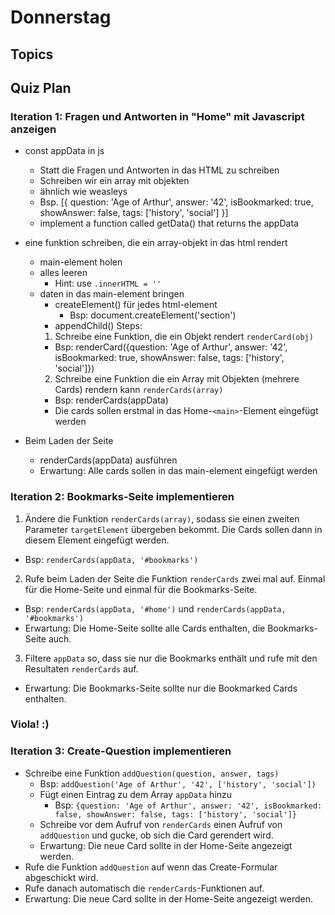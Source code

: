 <!-- markdownlint-disable -->

# Donnerstag

## Topics


## Quiz Plan

### Iteration 1: Fragen und Antworten in "Home" mit Javascript anzeigen

- const appData in js
  - Statt die Fragen und Antworten in das HTML zu schreiben
  - Schreiben wir ein array mit objekten
  - ähnlich wie weasleys
  - Bsp.
  [{
    question: 'Age of Arthur',
    answer: '42',
    isBookmarked: true,
    showAnswer: false,
    tags: ['history', 'social']
  }]
  - implement a function called getData() that returns the appData

- eine funktion schreiben, die ein array-objekt in das html rendert
  - main-element holen
  - alles leeren
    - Hint: use `.innerHTML = ''`
  - daten in das main-element bringen
    - createElement() für jedes html-element
      - Bsp: document.createElement('section')
    - appendChild()
  Steps:
    1. Schreibe eine Funktion, die ein Objekt rendert `renderCard(obj)`
      - Bsp: renderCard({question: 'Age of Arthur', answer: '42', isBookmarked: true, showAnswer: false, tags: ['history', 'social']})
    2. Schreibe eine Funktion die ein Array mit Objekten (mehrere Cards) rendern kann `renderCards(array)`
      - Bsp: renderCards(appData)
      - Die cards sollen erstmal in das Home-`<main>`-Element eingefügt werden

- Beim Laden der Seite
  - renderCards(appData) ausführen
  - Erwartung: Alle cards sollen in das main-element eingefügt werden


### Iteration 2: Bookmarks-Seite implementieren

1. Ändere die Funktion `renderCards(array)`, sodass sie einen zweiten Parameter `targetElement` übergeben bekommt. Die Cards sollen dann in diesem Element eingefügt werden.
  - Bsp: `renderCards(appData, '#bookmarks')`
2. Rufe beim Laden der Seite die Funktion `renderCards` zwei mal auf. Einmal für die Home-Seite und einmal für die Bookmarks-Seite.
  - Bsp: `renderCards(appData, '#home')` und `renderCards(appData, '#bookmarks')`
  - Erwartung: Die Home-Seite sollte alle Cards enthalten, die Bookmarks-Seite auch.
3. Filtere `appData` so, dass sie nur die Bookmarks enthält und rufe mit den Resultaten `renderCards` auf.
  - Erwartung: Die Bookmarks-Seite sollte nur die Bookmarked Cards enthalten.

### Viola! :)

### Iteration 3: Create-Question implementieren

- Schreibe eine Funktion `addQuestion(question, answer, tags)`
  - Bsp: `addQuestion('Age of Arthur', '42', ['history', 'social'])`
  - Fügt einen Eintrag zu dem Array `appData` hinzu
    - Bsp: `{question: 'Age of Arthur', answer: '42', isBookmarked: false, showAnswer: false, tags: ['history', 'social']}`
  - Schreibe vor dem Aufruf von `renderCards` einen Aufruf von `addQuestion` und gucke, ob sich die Card gerendert wird.
  - Erwartung: Die neue Card sollte in der Home-Seite angezeigt werden.
- Rufe die Funktion `addQuestion` auf wenn das Create-Formular abgeschickt wird.
- Rufe danach automatisch die `renderCards`-Funktionen auf.
- Erwartung: Die neue Card sollte in der Home-Seite angezeigt werden.
